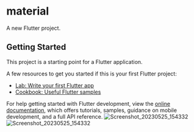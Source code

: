 # material

A new Flutter project.

## Getting Started

This project is a starting point for a Flutter application.

A few resources to get you started if this is your first Flutter project:

- [Lab: Write your first Flutter app](https://docs.flutter.dev/get-started/codelab)
- [Cookbook: Useful Flutter samples](https://docs.flutter.dev/cookbook)

For help getting started with Flutter development, view the
[online documentation](https://docs.flutter.dev/), which offers tutorials,
samples, guidance on mobile development, and a full API reference.
![Screenshot_20230525_154332](https://github.com/binoo11/material3/assets/131429606/f25b105c-cf26-41c4-a663-cf9b40e08e27)
![Screenshot_20230525_154332](https://github.com/binoo11/material3/assets/131429606/22dd1e29-4a62-46b6-b522-74d87431b1aa)

